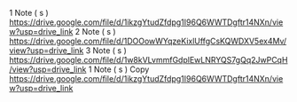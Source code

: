 1 Note ( s ) https://drive.google.com/file/d/1ikzgYtudZfdpg1I96Q6WWTDgftr14NXn/view?usp=drive_link
2 Note ( s ) https://drive.google.com/file/d/1DOOowWYqzeKixlUffgCsKQWDXV5ex4Mv/view?usp=drive_link
3 Note ( s ) https://drive.google.com/file/d/1w8kVLvmmfGdplEwLNRYQS7gQq2JwPCqH/view?usp=drive_link
1 Note ( s ) Copy https://drive.google.com/file/d/1ikzgYtudZfdpg1I96Q6WWTDgftr14NXn/view?usp=drive_link
